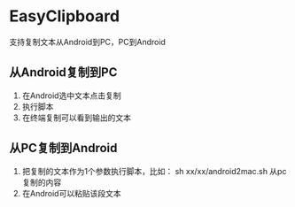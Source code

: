 # EasyClipboard
支持复制文本从Android到PC，PC到Android

## 从Android复制到PC
1. 在Android选中文本点击复制
2. 执行脚本
3. 在终端复制可以看到输出的文本

## 从PC复制到Android
1. 把复制的文本作为1个参数执行脚本，比如：
    sh xx/xx/android2mac.sh 从pc复制的内容
2. 在Android可以粘贴该段文本